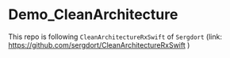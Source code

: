 # Demo_CleanArchitecture
This repo is following `CleanArchitectureRxSwift` of `Sergdort` (link: https://github.com/sergdort/CleanArchitectureRxSwift )
